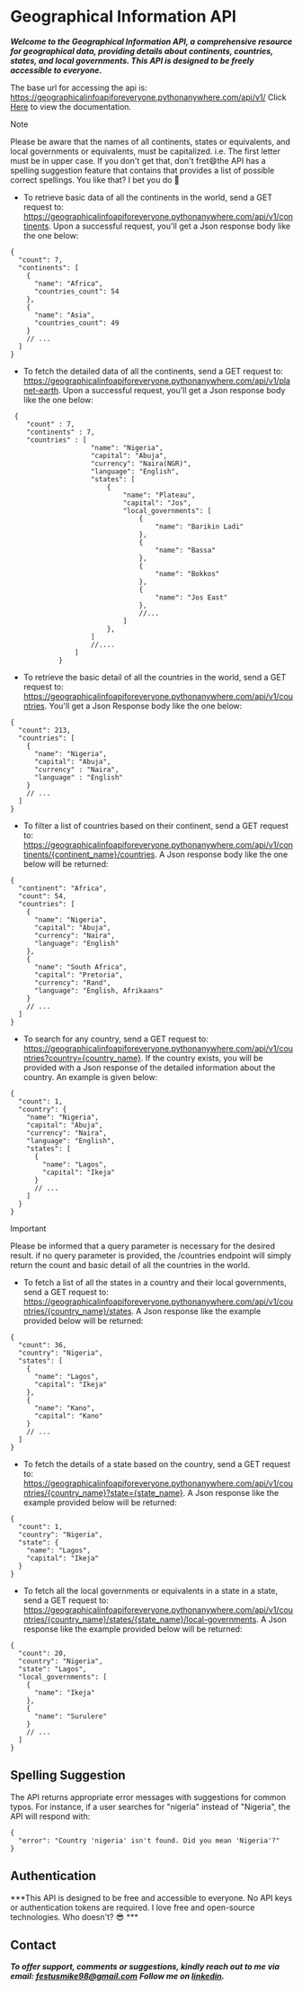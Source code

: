 # Geographical Information API

***Welcome to the Geographical Information API, a comprehensive resource for geographical data, providing details about continents, countries, states, and local governments. This API is designed to be freely accessible to everyone.***

The base url for accessing the api is: https://geographicalinfoapiforeveryone.pythonanywhere.com/api/v1/
Click [Here](https://geographicalinfoapiforeveryone.pythonanywhere.com/api/v1/docs) to view the documentation.

> [!NOTE]
> Please be aware that the names of all continents, states or equivalents, and local governments or equivalents, must be capitalized. i.e. The first letter must be in upper case. If you don't get that, don't fret:smile:the API has a spelling suggestion feature that contains that provides a list of possible correct spellings. You like that? I bet you do :rofl:

+ To retrieve basic data of all the continents in the world, send a GET request to: https://geographicalinfoapiforeveryone.pythonanywhere.com/api/v1/continents. Upon a successful request, you'll get a Json response body like the one below:

```
{
  "count": 7,
  "continents": [
    {
      "name": "Africa",
      "countries_count": 54
    },
    {
      "name": "Asia",
      "countries_count": 49
    }
    // ...
  ]
}
```

+ To fetch the detailed data of all the continents, send a GET request to: https://geographicalinfoapiforeveryone.pythonanywhere.com/api/v1/planet-earth. Upon a successful request, you'll get a Json response body like the one below: 

```
 {
    "count" : 7,
    "continents" : 7,
    "countries" : [
                    "name": "Nigeria",
                    "capital": "Abuja",
                    "currency": "Naira(NGR)",
                    "language": "English",
                    "states": [
                        {
                            "name": "Plateau",
                            "capital": "Jos",
                            "local_governments": [
                                {
                                    "name": "Barikin Ladi"
                                },
                                {
                                    "name": "Bassa"
                                },
                                {
                                    "name": "Bokkos"
                                },
                                {
                                    "name": "Jos East"
                                },
                                //...
                            ]   
                        },
                    ]
                    //....
                ]
            }
```
+ To retrieve the basic detail of all the countries in the world, send a GET request to: https://geographicalinfoapiforeveryone.pythonanywhere.com/api/v1/countries. You'll get a Json Response body like the one below:
```
{
  "count": 213,
  "countries": [
    {
      "name": "Nigeria",
      "capital": "Abuja",
      "currency" : "Naira",
      "language" : "English"
    }
    // ...
  ]
}
```
+ To filter a list of countries based on their continent, send a GET request to: https://geographicalinfoapiforeveryone.pythonanywhere.com/api/v1/continents/{continent_name}/countries. A Json response body like the one below will be returned: 

```
{
  "continent": "Africa",
  "count": 54,
  "countries": [
    {
      "name": "Nigeria",
      "capital": "Abuja",
      "currency": "Naira",
      "language": "English"
    },
    {
      "name": "South Africa",
      "capital": "Pretoria",
      "currency": "Rand",
      "language": "English, Afrikaans"
    }
    // ...
  ]
}
```
+ To search for any country, send a GET request to: https://geographicalinfoapiforeveryone.pythonanywhere.com/api/v1/countries?country={country_name}. If the country exists, you will be provided with a Json response of the detailed information about the country. An example is given below:
```
{
  "count": 1,
  "country": {
    "name": "Nigeria",
    "capital": "Abuja",
    "currency": "Naira",
    "language": "English",
    "states": [
      {
        "name": "Lagos",
        "capital": "Ikeja"
      }
      // ...
    ]
  }
}

```
> [!IMPORTANT]
> Please be informed that a query parameter is necessary for the desired result. if no query parameter is provided, the /countries endpoint will simply return the count and basic detail of all the countries in the world.

+ To fetch a list of all the states in a country and their local governments, send a GET request to: https://geographicalinfoapiforeveryone.pythonanywhere.com/api/v1/countries/{country_name}/states. A Json response like the example provided below will be returned: 

``` 
{
  "count": 36,
  "country": "Nigeria",
  "states": [
    {
      "name": "Lagos",
      "capital": "Ikeja"
    },
    {
      "name": "Kano",
      "capital": "Kano"
    }
    // ...
  ]
}
```
+ To fetch the details of a state based on the country, send a GET request to: https://geographicalinfoapiforeveryone.pythonanywhere.com/api/v1/countries/{country_name}?state={state_name}. A Json response like the example provided below will be returned:

```
{
  "count": 1,
  "country": "Nigeria",
  "state": {
    "name": "Lagos",
    "capital": "Ikeja"
  }
}
```
+ To fetch all the local governments or equivalents in a state in a state, send a GET request to: https://geographicalinfoapiforeveryone.pythonanywhere.com/api/v1/countries/{country_name}/states/{state_name}/local-governments. A Json response like the example provided below will be returned:
```
{
  "count": 20,
  "country": "Nigeria",
  "state": "Lagos",
  "local_governments": [
    {
      "name": "Ikeja"
    },
    {
      "name": "Surulere"
    }
    // ...
  ]
}

```
## Spelling Suggestion
The API returns appropriate error messages with suggestions for common typos. For instance, if a user searches for "nigeria" instead of "Nigeria", the API will respond with:

```
{
  "error": "Country 'nigeria' isn't found. Did you mean 'Nigeria'?"
}

```
## Authentication
***This API is designed to be free and accessible to everyone. No API keys or authentication tokens are required. I love free and open-source technologies. Who doesn't? :sunglasses: *** 

## Contact
***To offer support, comments or suggestions, kindly reach out to me via email: festusmike98@gmail.com***
***Follow me on [linkedin](https://www.linkedin.com/in/micheal-arifajogun-830378212/).***